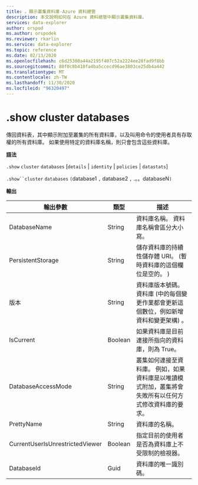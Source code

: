 ```yaml
---
title: 。顯示叢集資料庫-Azure 資料總管
description: 本文說明如何在 Azure 資料總管中顯示叢集資料庫。
services: data-explorer
author: orspod
ms.author: orspodek
ms.reviewer: rkarlin
ms.service: data-explorer
ms.topic: reference
ms.date: 02/13/2020
ms.openlocfilehash: c6d25380a44a2195f407c52a2224ee28fad9f8bb
ms.sourcegitcommit: 80f0c8b410fa4ba5ccecd96ae3803ce25db4a442
ms.translationtype: MT
ms.contentlocale: zh-TW
ms.lasthandoff: 11/30/2020
ms.locfileid: "96320497"
---
```

# <a name="show-cluster-databases"></a>.show cluster databases

傳回資料表，其中顯示附加至叢集的所有資料庫，以及叫用命令的使用者具有存取權的所有資料庫。 如果使用特定的資料庫名稱，則只會包含這些資料庫。

**語法**

`.show` `cluster` `databases` [`details` | `identity` | `policies` | `datastats`]

`.show``cluster` `databases` `(`database1 `,` database2 `,` .。。databaseN`)`

**輸出**
 
|輸出參數 |類型 |描述 
|---|---|---
|DatabaseName  |String |資料庫名稱。 資料庫名稱會區分大小寫。 
|PersistentStorage  |String |儲存資料庫的持續性儲存體 URI。  (暫時資料庫的這個欄位是空的。 )  
|版本  |String |資料庫版本號碼。 資料庫 (中的每個變更作業都會更新這個數位，例如新增資料和變更架構) 。 
|IsCurrent  |Boolean |如果資料庫是目前連接所指向的資料庫，則為 True。 
|DatabaseAccessMode  |String |叢集如何連接至資料庫。 例如，如果資料庫是以唯讀模式附加，叢集將會失敗所有以任何方式修改資料庫的要求。 
|PrettyName |String |資料庫的名稱。
|CurrentUserIsUnrestrictedViewer |Boolean | 指定目前的使用者是否為資料庫上不受限制的檢視器。
|DatabaseId |Guid |資料庫的唯一識別碼。